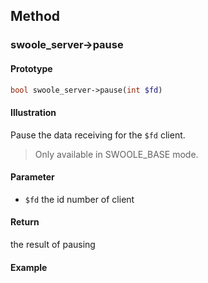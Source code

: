 ## Method

### swoole_server->pause

#### Prototype

```php
bool swoole_server->pause(int $fd)
```

#### Illustration

Pause the data receiving for the `$fd` client.

> Only available in SWOOLE_BASE mode.

#### Parameter

* `$fd`	the id number of client

#### Return

the result of pausing

#### Example
